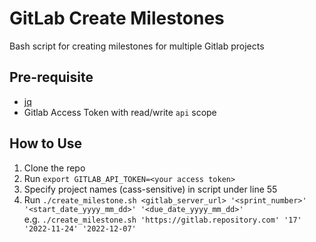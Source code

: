 # GitLab Create Milestones

Bash script for creating milestones for multiple Gitlab projects

## Pre-requisite

- [jq](https://stedolan.github.io/jq/download/)
- Gitlab Access Token with read/write `api` scope

## How to Use

1. Clone the repo
2. Run `export GITLAB_API_TOKEN=<your access token>`
3. Specify project names (cass-sensitive) in script under line 55
4. Run `./create_milestone.sh <gitlab_server_url> '<sprint_number>' '<start_date_yyyy_mm_dd>' '<due_date_yyyy_mm_dd>'` <br> e.g. `./create_milestone.sh 'https://gitlab.repository.com' '17' '2022-11-24' '2022-12-07'`
